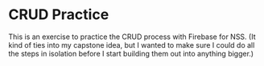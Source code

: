 # CRUD Practice 

This is an exercise to practice the CRUD process with Firebase for NSS. (It kind of ties into my capstone idea, but I wanted to make sure I could do all the steps in isolation before I start building them out into anything bigger.)

